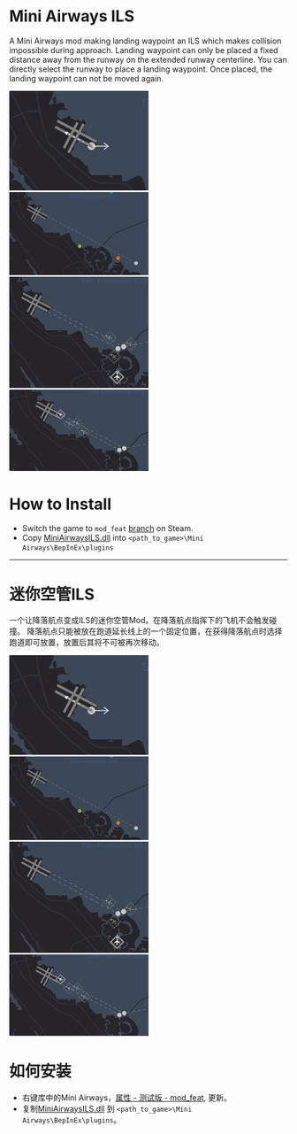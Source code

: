 # Mini Airways ILS

A Mini Airways mod making landing waypoint an ILS which makes collision impossible during approach.
Landing waypoint can only be placed a fixed distance away from the runway on the extended runway centerline. You can directly select the runway to place a landing waypoint. Once placed, the landing waypoint can not be moved again.

<img src="ui1.png" width=50% height=50%>

<img src="ui2.png" width=50% height=50%>

<img src="ui3.png" width=50% height=50%>

<img src="ui4.png" width=50% height=50%>

# How to Install

- Switch the game to `mod_feat` [branch](https://partner.steamgames.com/doc/store/application/branches?) on Steam.
- Copy [MiniAirwaysILS.dll](https://github.com/ericpzh/MiniAirwaysILS/blob/main/bin/Debug/netstandard2.1/MiniAirwaysILS.dll) into `<path_to_game>\Mini Airways\BepInEx\plugins`

***

# 迷你空管ILS

一个让降落航点变成ILS的迷你空管Mod。在降落航点指挥下的飞机不会触发碰撞。
降落航点只能被放在跑道延长线上的一个固定位置，在获得降落航点时选择跑道即可放置，放置后其将不可被再次移动。

<img src="ui1.png" width=50% height=50%>

<img src="ui2.png" width=50% height=50%>

<img src="ui3.png" width=50% height=50%>

<img src="ui4.png" width=50% height=50%>

# 如何安装

- 右键库中的Mini Airways，[属性 - 测试版 - mod_feat](https://partner.steamgames.com/doc/store/application/branches?l=schinese), 更新。
- 复制[MiniAirwaysILS.dll](https://github.com/ericpzh/MiniAirwaysILS/blob/main/bin/Debug/netstandard2.1/MiniAirwaysILS.dll) 到 `<path_to_game>\Mini Airways\BepInEx\plugins`。
